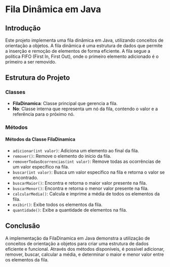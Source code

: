 # Fila Dinâmica em Java

## Introdução
Este projeto implementa uma fila dinâmica em Java, utilizando conceitos de orientação a objetos. A fila dinâmica é uma estrutura de dados que permite a inserção e remoção de elementos de forma eficiente. A fila segue a política FIFO (First In, First Out), onde o primeiro elemento adicionado é o primeiro a ser removido.

## Estrutura do Projeto
### Classes
- **FilaDinamica**: Classe principal que gerencia a fila.
- **No**: Classe interna que representa um nó da fila, contendo o valor e a referência para o próximo nó.

### Métodos
#### Métodos da Classe FilaDinamica
- `adicionar(int valor)`: Adiciona um elemento ao final da fila.
- `remover()`: Remove o elemento do início da fila.
- `removerTodasOcorrencias(int valor)`: Remove todas as ocorrências de um valor específico na fila.
- `buscar(int valor)`: Busca um valor específico na fila e retorna o valor se encontrado.
- `buscarMaior()`: Encontra e retorna o maior valor presente na fila.
- `buscarMenor()`: Encontra e retorna o menor valor presente na fila.
- `calcularMedia()`: Calcula e imprime a média de todos os elementos da fila.
- `exibir()`: Exibe todos os elementos da fila.
- `quantidade()`: Exibe a quantidade de elementos na fila.

## Conclusão
A implementação da FilaDinamica em Java demonstra a utilização de conceitos de orientação a objetos para criar uma estrutura de dados eficiente e funcional. Através dos métodos disponíveis, é possível adicionar, remover, buscar, calcular a média, e determinar o maior e menor valor entre os elementos da fila.
